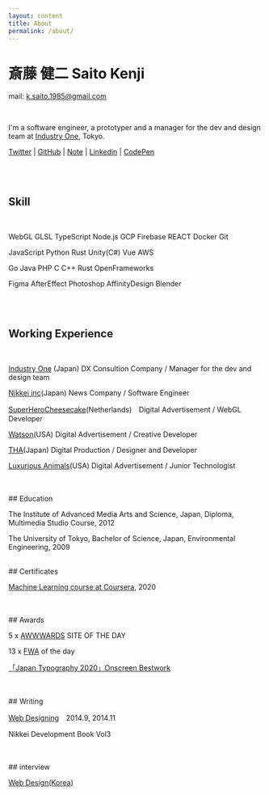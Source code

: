 ```yaml
---
layout: content
title: About
permalink: /about/
---
```



<h1 class="about-h1">斎藤 健二 Saito Kenji</h1>

mail: k.saito.1985@gmail.com

<br>

I'm a software engineer, a prototyper and a manager for the dev and design team at [Industry One](https://industry-one.com/), Tokyo.


[Twitter](https://twitter.com/kenji_special)
 | [GitHub](https://github.com/kenjiSpecial)
 | [Note](https://note.com/kenji_special)
 | [Linkedin](https://www.linkedin.com/in/kenji-saito-5a327340)
 | [CodePen](http://codepen.io/kenjiSpecial/)

<br>
<br>
<h2>Skill</h2>
<br>

WebGL GLSL TypeScript Node.js GCP Firebase REACT Docker Git

JavaScript Python Rust Unity(C#) Vue AWS

Go Java PHP C C++ Rust OpenFrameworks

Figma AfterEffect Photoshop AffinityDesign Blender

<br>
<br>

## Working Experience
<br>

[Industry One](https://industry-one.com/) (Japan) DX Consultion Company / Manager for the dev and design team

[Nikkei inc](https://www.nikkei.com/)(Japan) News Company / Software Engineer

[SuperHeroCheesecake](https://superherocheesecake.com/)(Netherlands)　Digital Advertisement / WebGL Developer

[Watson](https://watson.la/)(USA) Digital Advertisement / Creative Developer

[THA](http://tha.jp/)(Japan) Digital Production / Designer and Developer

[Luxurious Animals](https://www.luxanimals.com/)(USA) Digital Advertisement / Junior Technologist


<br>
<br>
## Education
<br>

The Institute of Advanced Media Arts and Science, Japan, Diploma, Multimedia Studio Course, 2012

The University of Tokyo, Bachelor of Science, Japan, Environmental Engineering, 2009

<br>
## Certificates

[Machine Learning course at Coursera](https://www.coursera.org/account/accomplishments/records/SGJHB7UGJNB9?utm_source=link&utm_medium=certificate&utm_content=cert_image&utm_campaign=sharebutton_course), 2020

<br>
<br>
## Awards
<br>

5 x [AWWWARDS](https://www.awwwards.com/) SITE OF THE DAY

13 x [FWA](https://thefwa.com/) of the day

[「Japan Typography 2020」Onscreen Bestwork](https://www.nikkei.com/article/DGXMZO52016060R11C19A1000000/)

<br>
<br>
## Writing
<br>

[Web Designing](https://book.mynavi.jp/wdonline/)　2014.9, 2014.11

Nikkei Development Book Vol3

<br>
<br>
## interview
<br>

[Web Design(Korea)](http://kenjispecial.github.io/2015/09/magazine)

